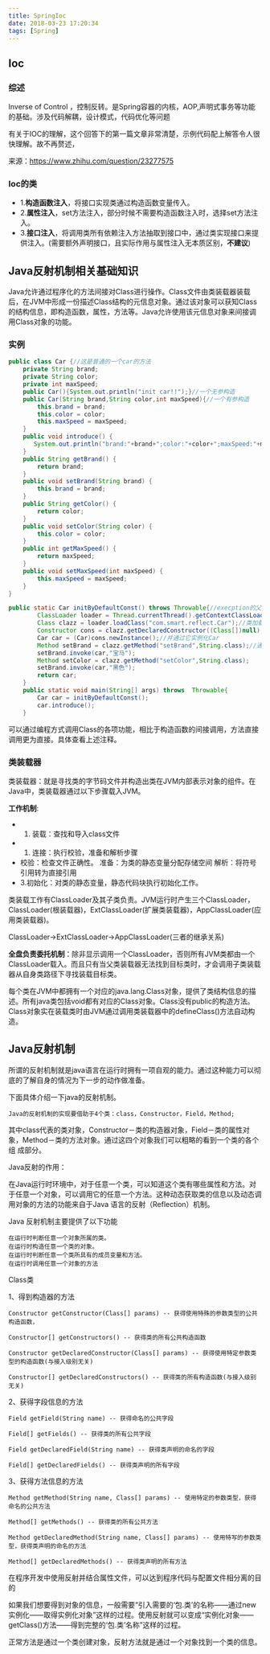 ```yaml
---
title: SpringIoc
date: 2018-03-23 17:20:34
tags: [Spring]
---
```


## Ioc

### 综述

Inverse of Control ，控制反转。是Spring容器的内核，AOP,声明式事务等功能的基础。涉及代码解耦，设计模式，代码优化等问题

有关于IOC的理解，这个回答下的第一篇文章非常清楚，示例代码配上解答令人很快理解。故不再赘述，

来源：https://www.zhihu.com/question/23277575

<!-- more -->

### Ioc的类

- 1.**构造函数注入**，将接口实现类通过构造函数变量传入。
- 2.**属性注入**，set方法注入，部分时候不需要构造函数注入时，选择set方法注入。
- 3.**接口注入**，将调用类所有依赖注入方法抽取到接口中，通过类实现接口来提供注入。(需要额外声明接口，且实际作用与属性注入无本质区别，**不建议**)

## Java反射机制相关基础知识

Java允许通过程序化的方法间接对Class进行操作。Class文件由类装载器装载后，在JVM中形成一份描述Class结构的元信息对象。通过该对象可以获知Class的结构信息，即构造函数，属性，方法等。Java允许使用该元信息对象来间接调用Class对象的功能。

### 实例

```java
public class Car {//这是普通的一个car的方法
	private String brand;
	private String color;
	private int maxSpeed;
	public Car(){System.out.println("init car!!");}//一个无参构造
	public Car(String brand,String color,int maxSpeed){//一个有参构造
		this.brand = brand;
		this.color = color;
		this.maxSpeed = maxSpeed;
	}
	public void introduce() {
       System.out.println("brand:"+brand+";color:"+color+";maxSpeed:"+maxSpeed);
	}
	public String getBrand() {
		return brand;
	}
	public void setBrand(String brand) {
		this.brand = brand;
	}
	public String getColor() {
		return color;
	}
	public void setColor(String color) {
		this.color = color;
	}
	public int getMaxSpeed() {
		return maxSpeed;
	}
	public void setMaxSpeed(int maxSpeed) {
		this.maxSpeed = maxSpeed;
	}
}
```

```java
public static Car initByDefaultConst() throws Throwable{//execption的父类
		ClassLoader loader = Thread.currentThread().getContextClassLoader();//获取根类加载器
		Class clazz = loader.loadClass("com.smart.reflect.Car");//类加载器 加载 Car类
		Constructor cons = clazz.getDeclaredConstructor((Class[])null);//获取类的默认构造器对象
		Car car = (Car)cons.newInstance();//并通过它实例化Car
		Method setBrand = clazz.getMethod("setBrand",String.class);//通过反射方法设置属性
		setBrand.invoke(car,"宝马");
		Method setColor = clazz.getMethod("setColor",String.class);
		setBrand.invoke(car,"黑色");
		return car;		
	}
	public static void main(String[] args) throws  Throwable{
		Car car = initByDefaultConst();
		car.introduce();
	}
```

可以通过编程方式调用Class的各项功能，相比于构造函数的间接调用，方法直接调用更为直接。具体查看上述注释。

### 类装载器

类装载器：就是寻找类的字节码文件并构造出类在JVM内部表示对象的组件。在Java中，类装载器通过以下步骤载入JVM。

**工作机制**:

- 1. 装载：查找和导入class文件 
- 1. 连接：执行校验，准备和解析步骤
- 校验：检查文件正确性。 准备：为类的静态变量分配存储空间  解析：将符号引用转为直接引用
- 3.初始化：对类的静态变量，静态代码块执行初始化工作。 

类装载工作有ClassLoader及其子类负责。JVM运行时产生三个ClassLoader，ClassLoader(根装载器)，ExtClassLoader(扩展类装载器)，AppClassLoader(应用类装载器)。

ClassLoader->ExtClassLoader->AppClassLoader(三者的继承关系)

**全盘负责委托机制**：除非显示调用一个ClassLoader，否则所有JVM类都由一个ClassLoader载入。而且只有当父类装载器无法找到目标类时，才会调用子类装载器从自身类路径下寻找装载目标类。

每个类在JVM中都拥有一个对应的java.lang.Class对象，提供了类结构信息的描述。所有java类包括void都有对应的Class对象。Class没有public的构造方法。Class对象实在装载类时由JVM通过调用类装载器中的defineClass()方法自动构造。

## Java反射机制

所谓的反射机制就是java语言在运行时拥有一项自观的能力。通过这种能力可以彻底的了解自身的情况为下一步的动作做准备。

下面具体介绍一下java的反射机制。 

```
Java的反射机制的实现要借助于4个类：class，Constructor，Field，Method;
```

其中class代表的类对象，Constructor－类的构造器对象，Field－类的属性对象，Method－类的方法对象。通过这四个对象我们可以粗略的看到一个类的各个组 成部分。

Java反射的作用：

在Java运行时环境中，对于任意一个类，可以知道这个类有哪些属性和方法。对于任意一个对象，可以调用它的任意一个方法。这种动态获取类的信息以及动态调用对象的方法的功能来自于Java 语言的反射（Reflection）机制。

Java 反射机制主要提供了以下功能

```
在运行时判断任意一个对象所属的类。
在运行时构造任意一个类的对象。
在运行时判断任意一个类所具有的成员变量和方法。
在运行时调用任意一个对象的方法
```

Class类

1、得到构造器的方法

```
Constructor getConstructor(Class[] params) -- 获得使用特殊的参数类型的公共构造函数， 
 
Constructor[] getConstructors() -- 获得类的所有公共构造函数 
 
Constructor getDeclaredConstructor(Class[] params) -- 获得使用特定参数类型的构造函数(与接入级别无关) 
 
Constructor[] getDeclaredConstructors() -- 获得类的所有构造函数(与接入级别无关) 
```

2、获得字段信息的方法

```
Field getField(String name) -- 获得命名的公共字段 
 
Field[] getFields() -- 获得类的所有公共字段 
 
Field getDeclaredField(String name) -- 获得类声明的命名的字段 
 
Field[] getDeclaredFields() -- 获得类声明的所有字段 
```

3、获得方法信息的方法

```
Method getMethod(String name, Class[] params) -- 使用特定的参数类型，获得命名的公共方法 
 
Method[] getMethods() -- 获得类的所有公共方法 
 
Method getDeclaredMethod(String name, Class[] params) -- 使用特写的参数类型，获得类声明的命名的方法 
 
Method[] getDeclaredMethods() -- 获得类声明的所有方法 
```

在程序开发中使用反射并结合属性文件，可以达到程序代码与配置文件相分离的目的

如果我们想要得到对象的信息，一般需要“引入需要的‘包.类’的名称——通过new实例化——取得实例化对象”这样的过程。使用反射就可以变成“实例化对象——getClass()方法——得到完整的‘包.类’名称”这样的过程。

正常方法是通过一个类创建对象，反射方法就是通过一个对象找到一个类的信息。